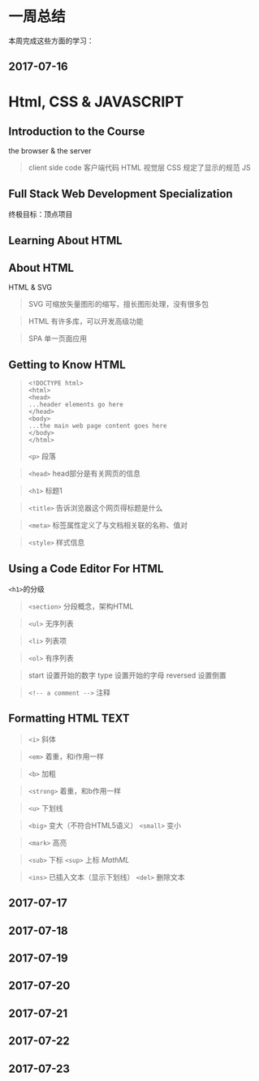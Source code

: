 # 一周总结
本周完成这些方面的学习：

## 2017-07-16
# Html, CSS & JAVASCRIPT 
## Introduction to the Course

the browser & the server
 > client side code 客户端代码
 > HTML 视觉层
 > CSS 规定了显示的规范
 > JS

## Full Stack Web Development Specialization

终极目标：顶点项目

## Learning About HTML

## About HTML

HTML & SVG
> SVG 可缩放矢量图形的缩写，擅长图形处理，没有很多包

> HTML 有许多库，可以开发高级功能

> SPA 单一页面应用

## Getting to Know HTML

> ```
> <!DOCTYPE html>
> <html>
> <head>
> ...header elements go here
> </head>
> <body>
> ...the main web page content goes here
> </body>
> </html>
> ```
> `<p>` 段落

> `<head>` head部分是有关网页的信息

>  `<h1>` 标题1

> `<title>` 告诉浏览器这个网页得标题是什么

> `<meta>` 标签属性定义了与文档相关联的名称、值对

> `<style>` 样式信息

## Using a Code Editor For HTML
`<h1>`的分级
> `<section>` 分段概念，架构HTML

> `<ul>` 无序列表

> `<li>` 列表项

> `<ol>` 有序列表

> start 设置开始的数字  type 设置开始的字母  reversed 设置倒置

> `<!-- a comment -->` 注释

## Formatting HTML TEXT
> `<i>` 斜体

> `<em>` 着重，和i作用一样

> `<b>` 加粗

> `<strong>` 着重，和b作用一样

> `<u>` 下划线

>  `<big>` 变大（不符合HTML5语义） `<small>` 变小

>  `<mark>` 高亮

>  `<sub>` 下标 `<sup>` 上标 *MathML*

> `<ins>` 已插入文本（显示下划线） `<del>` 删除文本
## 2017-07-17
## 2017-07-18
## 2017-07-19
## 2017-07-20
## 2017-07-21
## 2017-07-22
## 2017-07-23
